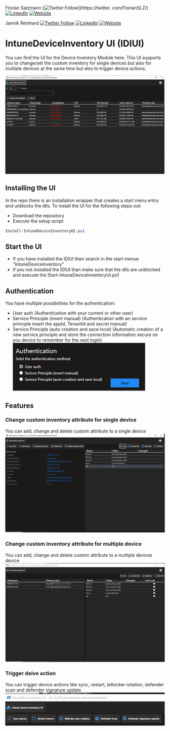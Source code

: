 Florian Salzmann
[![Twitter Follow](https://img.shields.io/badge/Twitter-1DA1F2?style=for-the-badge&logo=twitter&logoColor=white)](https://twitter.
com/FlorianSLZ/)  [![LinkedIn](https://img.shields.io/badge/LinkedIn-0077B5?style=for-the-badge&logo=linkedin&logoColor=white)](https://www.linkedin.com/in/fsalzmann/)  [![Website](https://img.shields.io/badge/website-000000?style=for-the-badge&logo=About.me&logoColor=white)](https://scloud.work/en/about)

Jannik Reinhard
[![Twitter Follow](https://img.shields.io/badge/Twitter-1DA1F2?style=for-the-badge&logo=twitter&logoColor=white)](https://twitter.com/jannik_reinhard)  [![LinkedIn](https://img.shields.io/badge/LinkedIn-0077B5?style=for-the-badge&logo=linkedin&logoColor=white)](https://www.linkedin.com/in/jannik-r/)  [![Website](https://img.shields.io/badge/website-000000?style=for-the-badge&logo=About.me&logoColor=white)](https://jannikreinhard.com/)



# IntuneDeviceInventory UI (IDIUI)

You can find the UI for the Device Inventory Module here. This UI supports you to change/set the custom inventory for single devices but also for multiple devices at the same time but also to trigger device actions.

![Tool View](https://github.com/FlorianSLZ/IntuneDeviceInventory/blob/main/UI/.images/toolView.png)

## Installing the UI
In the repo there is an installation wrapper that creates a start menu entry and unblocks the dlls.
To install the UI for the following steps out:
- Download the repository
- Execute the setup script

```PowerShell
Install-IntuneDeviceInventoryUI.ps1
```

## Start the UI
- If you have installed the IDIUI then search in the start menue "IntuneDeviceInventory" 
- if you not installed the IDIUI than make sure that the dlls are unblocked and execute the Start-IntuneDeviceInventoryUi.ps1

## Authentication
You have multiple possibilities for the authentication:
- User auth (Authentication with your current or other user)
- Service Principle (insert manual) (Authentication with an service principle insert the appId, TenantId and secret manual)
- Service Principle (auto creation and sace local) (Automatic creation of a new service principle and store the connection information secure on you device to remember for the next login)
![Tool View](https://github.com/FlorianSLZ/IntuneDeviceInventory/blob/main/UI/.images/auth.png)


## Features
###  Change custom inventory attribute for single device
You can add, change and delete custom attribute to a single device
![Tool View](https://github.com/FlorianSLZ/IntuneDeviceInventory/blob/main/UI/.images/singleDeviceView.png)

###  Change custom inventory attribute for multiple device
You can add, change and delete custom attribute to a multiple devices device
![Tool View](https://github.com/FlorianSLZ/IntuneDeviceInventory/blob/main/UI/.images/multiDeviceView.png)

### Trigger deive action
You can trigger device actions like sync, restart, bitlocker rotation, defender scan and defender signature update
![Tool View](https://github.com/FlorianSLZ/IntuneDeviceInventory/blob/main/UI/.images/actions.png)